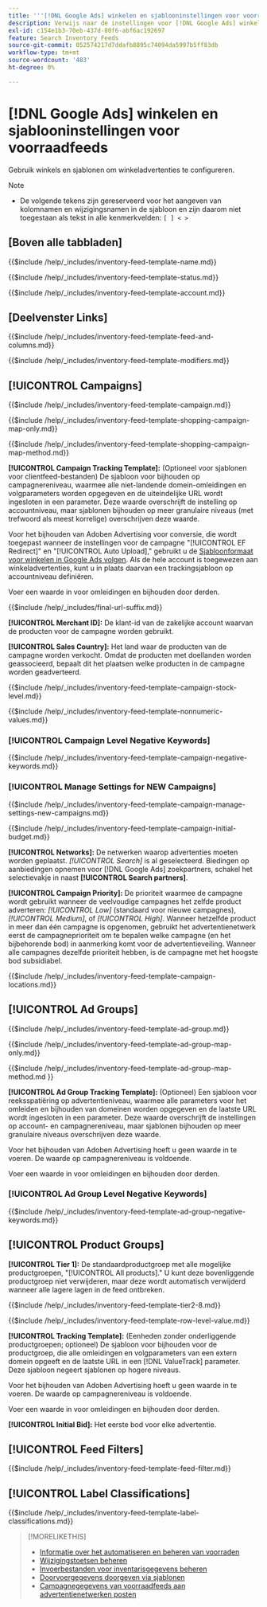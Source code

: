 ```yaml
---
title: '''[!DNL Google Ads] winkelen en sjablooninstellingen voor voorraadfeeds"'
description: Verwijs naar de instellingen voor [!DNL Google Ads] winkelen en sjablonen voor voorraadfeeds.
exl-id: c154e1b3-70eb-437d-80f6-abf6ac192697
feature: Search Inventory Feeds
source-git-commit: 052574217d7ddafb8895c74094da5997b5ff83db
workflow-type: tm+mt
source-wordcount: '483'
ht-degree: 0%

---
```


# [!DNL Google Ads] winkelen en sjablooninstellingen voor voorraadfeeds

Gebruik winkels en sjablonen om winkeladvertenties te configureren.

>[!NOTE]
>
>* De volgende tekens zijn gereserveerd voor het aangeven van kolomnamen en wijzigingsnamen in de sjabloon en zijn daarom niet toegestaan als tekst in alle kenmerkvelden:  `[ ] < > `

## \[Boven alle tabbladen\]

<!-- **Template Name:** -->

{{$include /help/_includes/inventory-feed-template-name.md}}

<!-- **Status:** -->

{{$include /help/_includes/inventory-feed-template-status.md}}

<!-- **Account:** -->

{{$include /help/_includes/inventory-feed-template-account.md}}

## \[Deelvenster Links\]

<!-- **[!UICONTROL Feed &amp; Columns]:** -->

{{$include /help/_includes/inventory-feed-template-feed-and-columns.md}}

<!-- **[!UICONTROL Modifiers]:** -->

{{$include /help/_includes/inventory-feed-template-modifiers.md}}

## [!UICONTROL Campaigns]

<!-- **[!UICONTROL Campaign]:** -->

{{$include /help/_includes/inventory-feed-template-campaign.md}}

<!-- **[!UICONTROL Campaign Map Only]:** -->

{{$include /help/_includes/inventory-feed-template-shopping-campaign-map-only.md}}

<!-- **[!UICONTROL Campaign Map Method]:** -->

{{$include /help/_includes/inventory-feed-template-shopping-campaign-map-method.md}}

**[!UICONTROL Campaign Tracking Template]:** (Optioneel voor sjablonen voor clientfeed-bestanden) De sjabloon voor bijhouden op campagnereniveau, waarmee alle niet-landende domein-omleidingen en volgparameters worden opgegeven en de uiteindelijke URL wordt ingesloten in een parameter. Deze waarde overschrijft de instelling op accountniveau, maar sjablonen bijhouden op meer granulaire niveaus (met trefwoord als meest korrelige) overschrijven deze waarde.

Voor het bijhouden van Adoben Advertising voor conversie, die wordt toegepast wanneer de instellingen voor de campagne &quot;[!UICONTROL EF Redirect]&quot; en &quot;[!UICONTROL Auto Upload],&quot; gebruikt u de [Sjabloonformaat voor winkelen in Google Ads volgen](/help/search-social-commerce/tracking/formats-click-tracking-google.md). Als de hele account is toegewezen aan winkeladvertenties, kunt u in plaats daarvan een trackingsjabloon op accountniveau definiëren.

Voer een waarde in voor omleidingen en bijhouden door derden.

<!-- **[!UICONTROL Campaign Final URL Suffix]:** -->

{{$include /help/_includes/final-url-suffix.md}}

**[!UICONTROL Merchant ID]:** De klant-id van de zakelijke account waarvan de producten voor de campagne worden gebruikt.

**[!UICONTROL Sales Country]:** Het land waar de producten van de campagne worden verkocht. Omdat de producten met doellanden worden geassocieerd, bepaalt dit het plaatsen welke producten in de campagne worden geadverteerd.

<!-- **[!UICONTROL Stock Level]:** -->

{{$include /help/_includes/inventory-feed-template-campaign-stock-level.md}}

<!-- **[!UICONTROL This column has non-numeric values]:** -->

{{$include /help/_includes/inventory-feed-template-nonnumeric-values.md}}

### [!UICONTROL Campaign Level Negative Keywords]

{{$include /help/_includes/inventory-feed-template-campaign-negative-keywords.md}}

### [!UICONTROL Manage Settings for NEW Campaigns]

<!-- Flag/check box **[!UICONTROL Manage Settings for NEW Campaigns]:** -->

{{$include /help/_includes/inventory-feed-template-campaign-manage-settings-new-campaigns.md}}

<!-- **[!UICONTROL Initial Budget]:** -->

{{$include /help/_includes/inventory-feed-template-campaign-initial-budget.md}}

**[!UICONTROL Networks]:** De netwerken waarop advertenties moeten worden geplaatst. *[!UICONTROL Search]* is al geselecteerd. Biedingen op aanbiedingen opnemen voor [!DNL Google Ads] zoekpartners, schakel het selectievakje in naast **[!UICONTROL Search partners]**.

**[!UICONTROL Campaign Priority]:** De prioriteit waarmee de campagne wordt gebruikt wanneer de veelvoudige campagnes het zelfde product adverteren: *[!UICONTROL Low]* (standaard voor nieuwe campagnes), *[!UICONTROL Medium]*, of *[!UICONTROL High]*. Wanneer hetzelfde product in meer dan één campagne is opgenomen, gebruikt het advertentienetwerk eerst de campagneprioriteit om te bepalen welke campagne (en het bijbehorende bod) in aanmerking komt voor de advertentieveiling. Wanneer alle campagnes dezelfde prioriteit hebben, is de campagne met het hoogste bod subsidiabel.

<!-- **[!UICONTROL Locations]:** -->

{{$include /help/_includes/inventory-feed-template-campaign-locations.md}}

## [!UICONTROL Ad Groups]

<!-- **[!UICONTROL Ad Group]:** -->

{{$include /help/_includes/inventory-feed-template-ad-group.md}}

<!-- **[!UICONTROL Map Only]:** -->

{{$include /help/_includes/inventory-feed-template-ad-group-map-only.md}}

<!-- **[!UICONTROL Map Method]:** -->

{{$include /help/_includes/inventory-feed-template-ad-group-map-method.md }}

**[!UICONTROL Ad Group Tracking Template]:** (Optioneel) Een sjabloon voor reeksspatiëring op advertentieniveau, waarmee alle parameters voor het omleiden en bijhouden van domeinen worden opgegeven en de laatste URL wordt ingesloten in een parameter. Deze waarde overschrijft de instellingen op account- en campagnereniveau, maar sjablonen bijhouden op meer granulaire niveaus overschrijven deze waarde.

Voor het bijhouden van Adoben Advertising hoeft u geen waarde in te voeren. De waarde op campagnereniveau is voldoende.

Voer een waarde in voor omleidingen en bijhouden door derden.

### [!UICONTROL Ad Group Level Negative Keywords]

{{$include /help/_includes/inventory-feed-template-ad-group-negative-keywords.md}}

## [!UICONTROL Product Groups]

**[!UICONTROL Tier 1]:** De standaardproductgroep met alle mogelijke productgroepen, &quot;[!UICONTROL All products].&quot; U kunt deze bovenliggende productgroep niet verwijderen, maar deze wordt automatisch verwijderd wanneer alle lagere lagen in de feed ontbreken.

<!-- **[!UICONTROL Tier 2 - Tier 8]:** -->

{{$include /help/_includes/inventory-feed-template-tier2-8.md}}

<!-- **[!UICONTROL Row Level Value]:** -->

{{$include /help/_includes/inventory-feed-template-row-level-value.md}}

**[!UICONTROL Tracking Template]:** (Eenheden zonder onderliggende productgroepen; optioneel) De sjabloon voor bijhouden voor de productgroep, die alle omleidingen en volgparameters van een extern domein opgeeft en de laatste URL in een [!DNL ValueTrack] parameter. Deze sjabloon negeert sjablonen op hogere niveaus.

Voor het bijhouden van Adoben Advertising hoeft u geen waarde in te voeren. De waarde op campagnereniveau is voldoende.

Voer een waarde in voor omleidingen en bijhouden door derden.

**[!UICONTROL Initial Bid]:** Het eerste bod voor elke advertentie.

## [!UICONTROL Feed Filters]

<!-- **\[Feed Filter\]:** -->

{{$include /help/_includes/inventory-feed-template-feed-filter.md}}

## [!UICONTROL Label Classifications]

<!-- **\[Component\] [!UICONTROL Label Classifications] &gt; `[Label Classification and Value`]:** -->

{{$include /help/_includes/inventory-feed-template-label-classifications.md}}

>[!MORELIKETHIS]
>
>* [Informatie over het automatiseren en beheren van voorraden](../inventory-feeds-about.md)
>* [Wijzigingstoetsen beheren](../modifiers-manage.md)
>* [Invoerbestanden voor inventarisgegevens beheren](/help/search-social-commerce/campaign-management/inventory-feeds/feed-files-manage.md)
>* [Doorvoergegevens doorgeven via sjablonen](../feed-data-propagate.md)
>* [Campagnegegevens van voorraadfeeds aan advertentienetwerken posten](../propagated-data-post.md)

